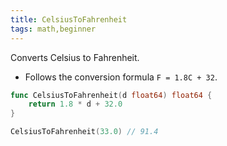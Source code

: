 ```yaml
---
title: CelsiusToFahrenheit
tags: math,beginner
---
```


Converts Celsius to Fahrenheit.

- Follows the conversion formula `F = 1.8C + 32`.

```go
func CelsiusToFahrenheit(d float64) float64 {
	return 1.8 * d + 32.0
}
```

```go
CelsiusToFahrenheit(33.0) // 91.4
```
